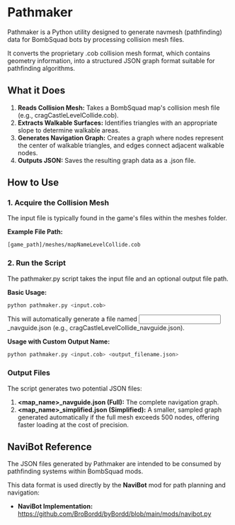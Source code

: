 # Pathmaker

Pathmaker is a Python utility designed to generate navmesh (pathfinding) data for BombSquad bots by processing collision mesh files.

It converts the proprietary .cob collision mesh format, which contains geometry information, into a structured JSON graph format suitable for pathfinding algorithms.

## What it Does

1.  **Reads Collision Mesh:** Takes a BombSquad map's collision mesh file (e.g., cragCastleLevelCollide.cob).
2.  **Extracts Walkable Surfaces:** Identifies triangles with an appropriate slope to determine walkable areas.
3.  **Generates Navigation Graph:** Creates a graph where nodes represent the center of walkable triangles, and edges connect adjacent walkable nodes.
4.  **Outputs JSON:** Saves the resulting graph data as a .json file.

## How to Use

### 1. Acquire the Collision Mesh

The input file is typically found in the game's files within the meshes folder.

**Example File Path:**
```bash
[game_path]/meshes/mapNameLevelCollide.cob
```

### 2. Run the Script

The pathmaker.py script takes the input file and an optional output file path.

**Basic Usage:**

```bash
python pathmaker.py <input.cob>
```

This will automatically generate a file named <input>_navguide.json (e.g., cragCastleLevelCollide_navguide.json).

**Usage with Custom Output Name:**

```bash
python pathmaker.py <input.cob> <output_filename.json>
```

### Output Files

The script generates two potential JSON files:

1.  **<map_name>_navguide.json (Full):** The complete navigation graph.
2.  **<map_name>_simplified.json (Simplified):** A smaller, sampled graph generated automatically if the full mesh exceeds 500 nodes, offering faster loading at the cost of precision.

## NaviBot Reference

The JSON files generated by Pathmaker are intended to be consumed by pathfinding systems within BombSquad mods.

This data format is used directly by the **NaviBot** mod for path planning and navigation:

* **NaviBot Implementation:** https://github.com/BroBordd/byBordd/blob/main/mods/navibot.py
